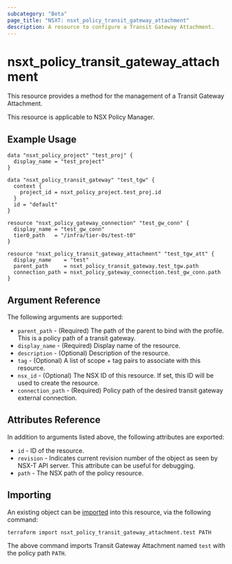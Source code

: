 ```yaml
---
subcategory: "Beta"
page_title: "NSXT: nsxt_policy_transit_gateway_attachment"
description: A resource to configure a Transit Gateway Attachment.
---
```


# nsxt_policy_transit_gateway_attachment

This resource provides a method for the management of a Transit Gateway Attachment.

This resource is applicable to NSX Policy Manager.

## Example Usage

```hcl
data "nsxt_policy_project" "test_proj" {
  display_name = "test_project"
}

data "nsxt_policy_transit_gateway" "test_tgw" {
  context {
    project_id = nsxt_policy_project.test_proj.id
  }
  id = "default"
}

resource "nsxt_policy_gateway_connection" "test_gw_conn" {
  display_name = "test_gw_conn"
  tier0_path   = "/infra/tier-0s/test-t0"
}

resource "nsxt_policy_transit_gateway_attachment" "test_tgw_att" {
  display_name    = "test"
  parent_path     = nsxt_policy_transit_gateway.test_tgw.path
  connection_path = nsxt_policy_gateway_connection.test_gw_conn.path
}
```

## Argument Reference

The following arguments are supported:

* `parent_path` - (Required) The path of the parent to bind with the profile. This is a policy path of a transit gateway.
* `display_name` - (Required) Display name of the resource.
* `description` - (Optional) Description of the resource.
* `tag` - (Optional) A list of scope + tag pairs to associate with this resource.
* `nsx_id` - (Optional) The NSX ID of this resource. If set, this ID will be used to create the resource.
* `connection_path` - (Required) Policy path of the desired transit gateway external connection.

## Attributes Reference

In addition to arguments listed above, the following attributes are exported:

* `id` - ID of the resource.
* `revision` - Indicates current revision number of the object as seen by NSX-T API server. This attribute can be useful for debugging.
* `path` - The NSX path of the policy resource.

## Importing

An existing object can be [imported][docs-import] into this resource, via the following command:

[docs-import]: https://developer.hashicorp.com/terraform/cli/import

```shell
terraform import nsxt_policy_transit_gateway_attachment.test PATH
```

The above command imports Transit Gateway Attachment named `test` with the policy path `PATH`.

